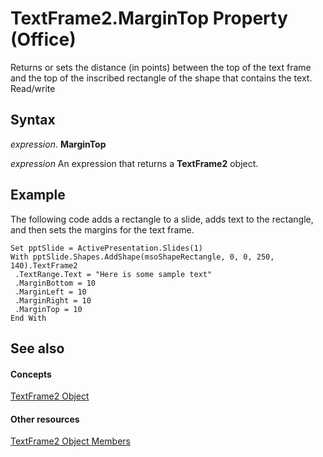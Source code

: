 
# TextFrame2.MarginTop Property (Office)

Returns or sets the distance (in points) between the top of the text frame and the top of the inscribed rectangle of the shape that contains the text. Read/write


## Syntax

 _expression_. **MarginTop**

 _expression_ An expression that returns a **TextFrame2** object.


## Example

The following code adds a rectangle to a slide, adds text to the rectangle, and then sets the margins for the text frame. 


```
Set pptSlide = ActivePresentation.Slides(1) 
With pptSlide.Shapes.AddShape(msoShapeRectangle, 0, 0, 250, 140).TextFrame2 
 .TextRange.Text = "Here is some sample text" 
 .MarginBottom = 10 
 .MarginLeft = 10 
 .MarginRight = 10 
 .MarginTop = 10 
End With 

```


## See also


#### Concepts


[TextFrame2 Object](d2903007-70d4-0b98-e617-96fb2df26975.md)
#### Other resources


[TextFrame2 Object Members](35130cda-066c-ba5c-b7ec-672c0746ea76.md)
